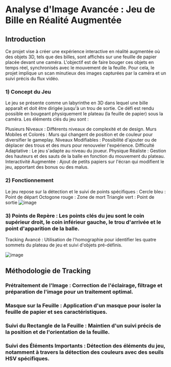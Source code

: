 # Analyse d'Image Avancée : Jeu de Bille en Réalité Augmentée

## Introduction
Ce projet vise à créer une expérience interactive en réalité augmentée où des objets 3D, tels que des billes, sont affichés sur une feuille de papier placée devant une caméra. L'objectif est de faire bouger ces objets en temps réel, synchronisés avec le mouvement de la feuille. Pour cela, le projet implique un scan minutieux des images capturées par la caméra et un suivi précis du flux vidéo.

### 1) Concept du Jeu
Le jeu se présente comme un labyrinthe en 3D dans lequel une bille apparaît et doit être dirigée jusqu'à un trou de sortie. Ce défi est rendu possible en bougeant physiquement le plateau (la feuille de papier) sous la caméra. Les éléments clés du jeu sont :

Plusieurs Niveaux : Différents niveaux de complexité et de design.
Murs Mobiles et Colorés : Murs qui changent de position et de couleur pour diversifier le gameplay.
Niveaux Modifiables : Possibilité d'ajouter ou de déplacer des trous et des murs pour renouveler l'expérience.
Difficulté Adaptative : Le jeu s'adapte au niveau du joueur.
Physique Réaliste : Gestion des hauteurs et des sauts de la balle en fonction du mouvement du plateau.
Interactivité Augmentée : Ajout de petits papiers sur l'écran qui modifient le jeu, apportant des bonus ou des malus.

### 2) Fonctionnement
Le jeu repose sur la détection et le suivi de points spécifiques :
Cercle bleu : Point de départ
Octogone rouge : Zone de mort
Triangle vert : Point de sortie
![image](https://github.com/Jhinslain/AIA/assets/152390192/c3ef79ad-41c6-4045-bf67-1d831d69d1e4)

### 3) Points de Repère : Les points clés du jeu sont le coin supérieur droit, le coin inférieur gauche, le trou d'arrivée et le point d'apparition de la balle.
Tracking Avancé : Utilisation de l'homographie pour identifier les quatre sommets du plateau de jeu et suivi d'objets pré-définis.

![image](https://github.com/Jhinslain/AIA/assets/152390192/b0cfd9b8-9b34-4c76-b099-cca2740bd407)

## Méthodologie de Tracking

### Prétraitement de l'Image : Correction de l'éclairage, filtrage et préparation de l'image pour un traitement optimal.
### Masque sur la Feuille : Application d'un masque pour isoler la feuille de papier et ses caractéristiques.
### Suivi du Rectangle de la Feuille : Maintien d'un suivi précis de la position et de l'orientation de la feuille.
### Suivi des Éléments Importants : Détection des éléments du jeu, notamment à travers la détection des couleurs avec des seuils HSV spécifiques.
